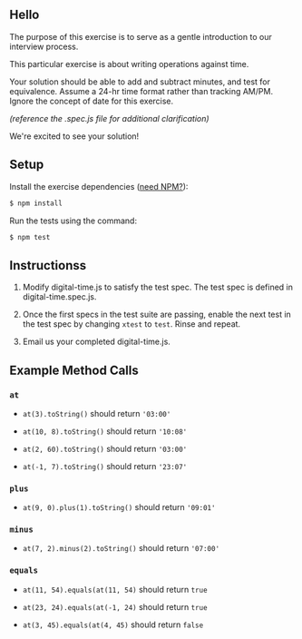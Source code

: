 ## Hello

The purpose of this exercise is to serve as a gentle introduction to our
interview process.

This particular exercise is about writing operations against time.

Your solution should be able to add and subtract minutes, and test for
equivalence. Assume a 24-hr time format rather than tracking AM/PM. Ignore
the concept of date for this exercise.

_(reference the .spec.js file for additional clarification)_


We're excited to see your solution!


## Setup

Install the exercise dependencies ([need NPM?](https://www.npmjs.com/get-npm)):

```bash
$ npm install
```

Run the tests using the command:

```bash
$ npm test
```


## Instructionss

1. Modify digital-time.js to satisfy the test spec. The test spec is defined in digital-time.spec.js.

2. Once the first specs in the test suite are passing, enable the next test in the test spec by changing `xtest` to `test`. Rinse and repeat.

3. Email us your completed digital-time.js.


## Example Method Calls

### `at`

* `at(3).toString()` should return `'03:00'`

* `at(10, 8).toString()` should return `'10:08'`

* `at(2, 60).toString()` should return `'03:00'`

* `at(-1, 7).toString()` should return `'23:07'`

### `plus`

* `at(9, 0).plus(1).toString()` should return `'09:01'`

### `minus`

* `at(7, 2).minus(2).toString()` should return `'07:00'`

### `equals`

* `at(11, 54).equals(at(11, 54)` should return `true`

* `at(23, 24).equals(at(-1, 24)` should return `true`

* `at(3, 45).equals(at(4, 45)` should return `false`
